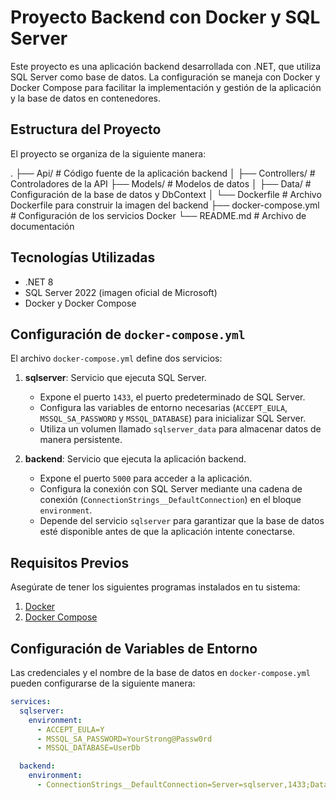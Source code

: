 # Proyecto Backend con Docker y SQL Server

Este proyecto es una aplicación backend desarrollada con .NET, que utiliza SQL Server como base de datos. La configuración se maneja con Docker y Docker Compose para facilitar la implementación y gestión de la aplicación y la base de datos en contenedores.

## Estructura del Proyecto

El proyecto se organiza de la siguiente manera:

. ├── Api/ # Código fuente de la aplicación backend │ ├── Controllers/ # Controladores de la API
  ├── Models/ # Modelos de datos │ ├── Data/ # Configuración de la base de datos y DbContext 
│ └── Dockerfile # Archivo Dockerfile para construir la imagen del backend ├── docker-compose.yml # Configuración de los servicios Docker └── README.md # Archivo de documentación

## Tecnologías Utilizadas

- .NET 8
- SQL Server 2022 (imagen oficial de Microsoft)
- Docker y Docker Compose

## Configuración de `docker-compose.yml`

El archivo `docker-compose.yml` define dos servicios:

1. **sqlserver**: Servicio que ejecuta SQL Server.
   - Expone el puerto `1433`, el puerto predeterminado de SQL Server.
   - Configura las variables de entorno necesarias (`ACCEPT_EULA`, `MSSQL_SA_PASSWORD` y `MSSQL_DATABASE`) para inicializar SQL Server.
   - Utiliza un volumen llamado `sqlserver_data` para almacenar datos de manera persistente.

2. **backend**: Servicio que ejecuta la aplicación backend.
   - Expone el puerto `5000` para acceder a la aplicación.
   - Configura la conexión con SQL Server mediante una cadena de conexión (`ConnectionStrings__DefaultConnection`) en el bloque `environment`.
   - Depende del servicio `sqlserver` para garantizar que la base de datos esté disponible antes de que la aplicación intente conectarse.

## Requisitos Previos

Asegúrate de tener los siguientes programas instalados en tu sistema:

1. [Docker](https://docs.docker.com/get-docker/)
2. [Docker Compose](https://docs.docker.com/compose/install/)

## Configuración de Variables de Entorno

Las credenciales y el nombre de la base de datos en `docker-compose.yml` pueden configurarse de la siguiente manera:

```yaml
services:
  sqlserver:
    environment:
      - ACCEPT_EULA=Y
      - MSSQL_SA_PASSWORD=YourStrong@Passw0rd
      - MSSQL_DATABASE=UserDb

  backend:
    environment:
      - ConnectionStrings__DefaultConnection=Server=sqlserver,1433;Database=UserDb;User Id=sa;Password=YourStrong@Passw0rd;Encrypt=False;
